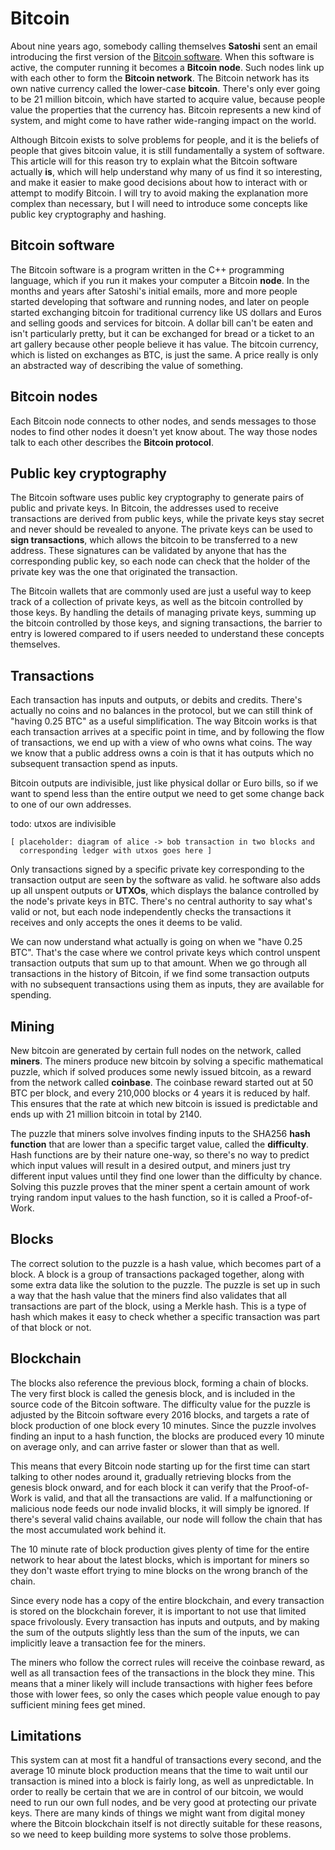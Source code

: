 # Bitcoin

About nine years ago, somebody calling themselves
**Satoshi** sent an email introducing
the first version of the
[Bitcoin software](http://www.metzdowd.com/pipermail/cryptography/2009-January/014994.html).
When this software is active, the computer running it
becomes a **Bitcoin node**. Such nodes link up with
each other to form the **Bitcoin network**. The Bitcoin
network has its own native currency called the
lower-case **bitcoin**. There's only ever going to be
21 million bitcoin, which have started to acquire value, because people
value the properties that the currency has. Bitcoin represents a new
kind of system, and might come to have rather wide-ranging impact on
the world.

Although Bitcoin exists to solve problems for people, and it is the
beliefs of people that gives bitcoin value, it is still fundamentally
a system of software. This article will for this reason try to explain
what the Bitcoin software actually **is**, which will help understand why
many of us find it so interesting, and make it easier to make good
decisions about how to interact with or attempt to modify Bitcoin.
I will try to avoid making the explanation more complex than necessary,
but I will need to introduce some concepts like public key cryptography
and hashing.

## Bitcoin software

The Bitcoin software is a program written in the C++ programming
language, which if you run it makes your computer a Bitcoin
**node**. In the months and years after Satoshi's initial emails,
more and more people started developing that software and running
nodes, and later on people started exchanging bitcoin for traditional
currency like US dollars and Euros and selling goods and services for
bitcoin. A dollar bill can't be eaten and isn't particularly pretty,
but it can be exchanged for bread or a ticket to an art gallery because
other people believe it has value. The bitcoin currency, which is
listed on exchanges as BTC, is just the same. A price really is only an
abstracted way of describing the value of something.

## Bitcoin nodes

Each Bitcoin node connects to other nodes, and sends messages to those
nodes to find other nodes it doesn't yet know about. The way those nodes
talk to each other describes the **Bitcoin protocol**.

## Public key cryptography

The Bitcoin software uses public key cryptography to generate pairs of
public and private keys. In Bitcoin, the addresses used to receive
transactions are derived from public keys, while the private keys stay
secret and never should be revealed to anyone. The private keys can be
used to **sign transactions**, which allows the bitcoin to be transferred
to a new address. These signatures can be validated by anyone that has
the corresponding public key, so each node can check that the holder
of the private key was the one that originated the transaction.

The Bitcoin wallets that are commonly used are just a useful way to keep track
of a collection of private keys, as well as the bitcoin controlled by
those keys. By handling the details of managing private keys, summing
up the bitcoin controlled by those keys, and signing transactions, the
barrier to entry is lowered compared to if users needed to understand
these concepts themselves.

## Transactions

Each transaction has inputs and outputs, or debits and credits. There's
actually no coins and no balances in the protocol, but we can
still think of "having 0.25 BTC" as a useful simplification. The
way Bitcoin works is that each transaction arrives at a specific point
in time, and by following the flow of transactions, we end up with
a view of who owns what coins. The way we know that a public address
owns a coin is that it has outputs which no subsequent transaction
spend as inputs.

Bitcoin outputs are indivisible, just like physical dollar or Euro bills,
so if we want to spend less than the entire output we need to get some change
back to one of our own addresses.

todo: utxos are indivisible
```
[ placeholder: diagram of alice -> bob transaction in two blocks and
  corresponding ledger with utxos goes here ]
```

Only transactions signed by a specific private key corresponding
to the transaction output are seen by the software as valid.
he software also adds up all unspent outputs
or **UTXOs**, which displays the balance controlled by the
node's private keys in BTC. There's no central authority to say what's
valid or not, but each node independently checks the transactions it
receives and only accepts the ones it deems to be valid.

We can now understand what actually is going on when we "have 0.25 BTC".
That's the case where we control private keys which control unspent
transaction outputs that sum up to that amount. When we go through all
transactions in the history of Bitcoin, if we find some transaction
outputs with no subsequent transactions using them as inputs, they
are available for spending.

## Mining

New bitcoin are generated by certain full nodes on the network,
called **miners**. The miners produce new bitcoin by solving a
specific mathematical puzzle, which if solved produces some newly issued
bitcoin, as a reward from the network called **coinbase**.
The coinbase reward started out at 50 BTC per block, and every
210,000 blocks or 4 years it is reduced by half.
This ensures that the rate at which new bitcoin is issued is predictable and
ends up with 21 million bitcoin in total by 2140.

The puzzle that miners solve involves finding inputs to the SHA256
**hash function** that are lower than a specific target value,
called the **difficulty**. Hash functions
are by their nature one-way, so there's no way to predict which input values
will result in a desired output, and miners just try different input values
until they find one lower than the difficulty by chance. Solving this puzzle
proves that the miner spent a certain amount of work trying random input values
to the hash function, so it is called a Proof-of-Work.

## Blocks

The correct solution to the puzzle is a hash value, which becomes part of a
block. A block is a group of transactions packaged together, along with some
extra data like the solution to the puzzle. The puzzle is set up in such a
way that the hash value that the miners find also validates that all
transactions are part of the block, using a Merkle hash. This is a type
of hash which makes it easy to check whether a specific transaction was
part of that block or not.

## Blockchain

The blocks also reference the previous block, forming a chain of blocks. The
very first block is called the genesis block, and is included in the source
code of the Bitcoin software. The difficulty value for the puzzle is adjusted
by the Bitcoin software every 2016 blocks, and targets a rate of block production
of one block every 10 minutes. Since the puzzle involves finding an input to
a hash function, the blocks are produced every 10 minute on average only, and
can arrive faster or slower than that as well.

This means that every Bitcoin node starting up for the first time can start
talking to other nodes around it, gradually retrieving blocks from the genesis
block onward, and for each block it can verify that the Proof-of-Work is valid,
and that all the transactions are valid. If a malfunctioning or malicious node
feeds our node invalid blocks, it will simply be ignored.
If there's several valid chains available, our node will follow the chain that
has the most accumulated work behind it.

The 10 minute rate of block production gives plenty of time for the entire
network to hear about the latest blocks, which is important for miners so
they don't waste effort trying to mine blocks on the wrong branch of the chain.

Since every node has a copy of the entire blockchain, and every transaction is
stored on the blockchain forever, it is important to not use that limited space
frivolously. Every transaction has inputs and outputs, and by making the sum
of the outputs slightly less than the sum of the inputs, we can implicitly
leave a transaction fee for the miners.

The miners who follow the correct rules will receive the coinbase reward, as
well as all transaction fees of the transactions in the block they mine. This
means that a miner likely will include transactions with higher fees before
those with lower fees, so only the cases which people value enough to pay
sufficient mining fees get mined.

## Limitations

This system can at most fit a handful of transactions every second, and the
average 10 minute block production means that the time to wait until our
transaction is mined into a block is fairly long, as well as unpredictable.
In order to really be certain that we are in control of our bitcoin, we
would need to run our own full nodes, and be very good at protecting our
private keys. There are many kinds of things we might want from digital
money where the Bitcoin blockchain itself is not directly suitable for
these reasons, so we need to keep building more systems to solve those
problems.
